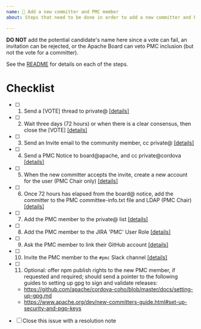 ```yaml
---
name: 💌 Add a new committer and PMC member
about: Steps that need to be done in order to add a new committer and PMC member

---
```


**DO NOT** add the potential candidate's name here since a vote can fail, an invitation can be rejected, or the Apache Board can veto PMC inclusion (but not the vote for a committer).

See the [README](../README.md) for details on each of the steps.

# Checklist

- [ ] 1. Send a [VOTE] thread to private@ [[details]](https://github.com/apache/cordova-new-committer-and-pmc#1-send-a-vote-thread-to-private)
- [ ] 2. Wait three days (72 hours) or when there is a clear consensus, then close the [VOTE] [[details]](https://github.com/apache/cordova-new-committer-and-pmc/blob/master/README.md#2-wait-three-days-72-hours-or-when-there-is-a-clear-consensus-then-close-the-vote)
- [ ] 3. Send an Invite email to the community member, cc private@ [[details]](https://github.com/apache/cordova-new-committer-and-pmc#3-send-an-invite-email-to-the-community-member-cc-private)
- [ ] 4. Send a PMC Notice to board@apache, and cc private@cordova [[details]](https://github.com/apache/cordova-new-committer-and-pmc#4-send-a-pmc-notice-to-board-and-cc-private)
- [ ] 5. When the new committer accepts the invite, create a new account for the user (PMC Chair only) [[details]](https://github.com/apache/cordova-new-committer-and-pmc#5-when-the-new-committer-accepts-the-invite-create-a-new-account-for-the-user-pmc-chair-only)
- [ ] 6. Once 72 hours has elapsed from the board@ notice, add the committer to the PMC committee-info.txt file and LDAP (PMC Chair)[[details]](https://github.com/apache/cordova-new-committer-and-pmc#6-once-72-hours-has-elapsed-from-the-board-notice-add-the-committer-to-the-pmc-committee-infotxt-file-and-ldap-any-pmc-chair)
- [ ] 7. Add the PMC member to the private@ list [[details]](https://github.com/apache/cordova-new-committer-and-pmc#7-automatically-subscribe-the-new-pmc-member-to-the-private-list)
- [ ] 8. Add the PMC member to the JIRA 'PMC' User Role [[details]](https://github.com/apache/cordova-new-committer-and-pmc#8-add-the-pmc-member-to-the-jira-pmc-user-role)
- [ ] 9. Ask the PMC member to link their GitHub account [[details]](https://github.com/apache/cordova-new-committer-and-pmc#9-ask-the-pmc-member-to-link-their-github-account)
- [ ] 10. Invite the PMC member to the `#pmc` Slack channel [[details]](https://github.com/apache/cordova-new-committer-and-pmc#10-invite-the-pmc-member-to-the-pmc-slack-channel)
- [ ] 11. Optional: offer npm publish rights to the new PMC member, if requested and required; should send a pointer to the following guides to setting up gpg to sign and validate releases:

  - https://github.com/apache/cordova-coho/blob/master/docs/setting-up-gpg.md
  - https://www.apache.org/dev/new-committers-guide.html#set-up-security-and-pgp-keys
- [ ] Close this issue with a resolution note
